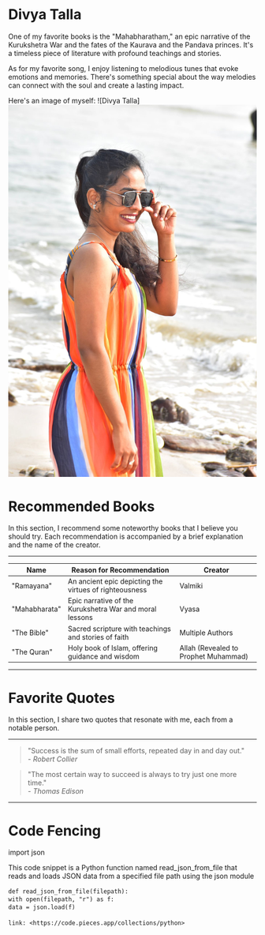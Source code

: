 # Divya Talla

One of my favorite books is the "Mahabharatham," an epic narrative of the Kurukshetra War and the fates of the Kaurava and the Pandava princes. It's a timeless piece of literature with profound teachings and stories.

As for my favorite song, I enjoy listening to melodious tunes that evoke emotions and memories. There's something special about the way melodies can connect with the soul and create a lasting impact.

Here's an image of myself:
![Divya Talla]![Alt text](my_image.jpg)



# Recommended Books

In this section, I recommend some noteworthy books that I believe you should try. Each recommendation is accompanied by a brief explanation and the name of the creator.

---

| Name               | Reason for Recommendation                               | Creator              |
| ------------------ | ------------------------------------------------------- | -------------------- |
| "Ramayana"         | An ancient epic depicting the virtues of righteousness  | Valmiki              |
| "Mahabharata"      | Epic narrative of the Kurukshetra War and moral lessons | Vyasa                |
| "The Bible"        | Sacred scripture with teachings and stories of faith    | Multiple Authors     |
| "The Quran"        | Holy book of Islam, offering guidance and wisdom        | Allah (Revealed to Prophet Muhammad) |

---

# Favorite Quotes

In this section, I share two quotes that resonate with me, each from a notable person.

---

> "Success is the sum of small efforts, repeated day in and day out."  
> \- _Robert Collier_

> "The most certain way to succeed is always to try just one more time."  
> \- _Thomas Edison_

---


# Code Fencing
import json


This code snippet is a Python function named read_json_from_file that reads and loads JSON data from a specified file path using the json module

``` 
def read_json_from_file(filepath):
with open(filepath, "r") as f:
data = json.load(f) 

link: <https://code.pieces.app/collections/python>





